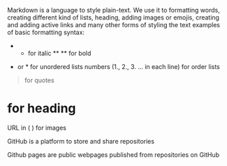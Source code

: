 Markdown is a language to style plain-text.
We use it to formatting words, creating different kind of lists, heading, adding images or emojis, creating and adding active links and many other forms of styling the text
examples of basic formatting syntax:
* * for italic
** ** for bold
- or * for unordered lists
numbers (1., 2., 3. ... in each line) for order lists
> for quotes
# for heading
URL in ( ) for images

GitHub is a platform to store and share repositories

Github pages are public webpages published from repositories on GitHub
